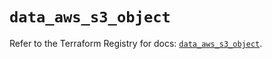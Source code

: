 # `data_aws_s3_object`

Refer to the Terraform Registry for docs: [`data_aws_s3_object`](https://registry.terraform.io/providers/hashicorp/aws/6.4.0/docs/data-sources/s3_object).
